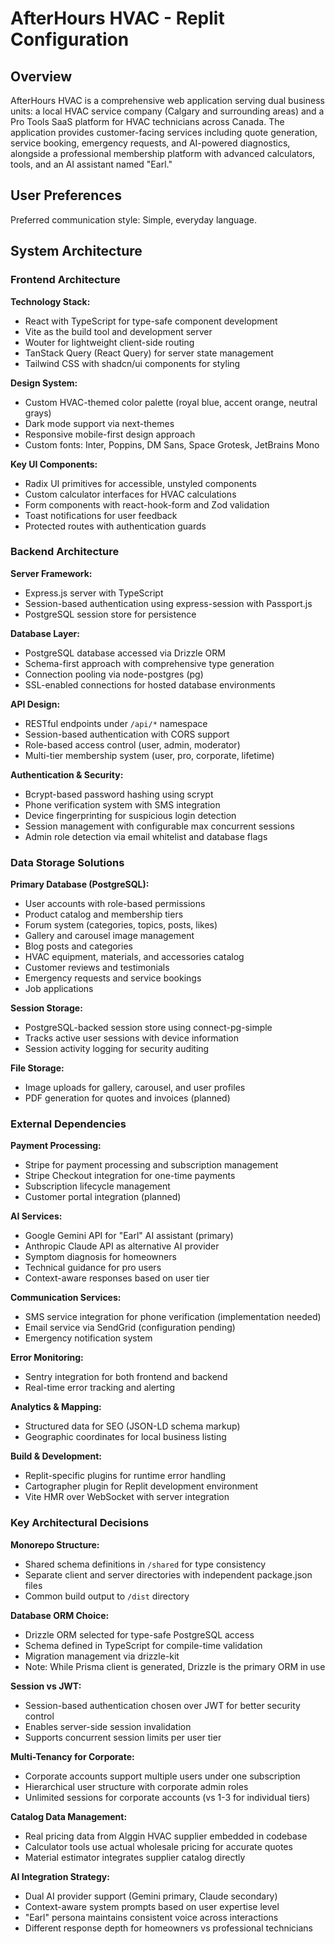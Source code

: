# AfterHours HVAC - Replit Configuration

## Overview

AfterHours HVAC is a comprehensive web application serving dual business units: a local HVAC service company (Calgary and surrounding areas) and a Pro Tools SaaS platform for HVAC technicians across Canada. The application provides customer-facing services including quote generation, service booking, emergency requests, and AI-powered diagnostics, alongside a professional membership platform with advanced calculators, tools, and an AI assistant named "Earl."

## User Preferences

Preferred communication style: Simple, everyday language.

## System Architecture

### Frontend Architecture

**Technology Stack:**
- React with TypeScript for type-safe component development
- Vite as the build tool and development server
- Wouter for lightweight client-side routing
- TanStack Query (React Query) for server state management
- Tailwind CSS with shadcn/ui components for styling

**Design System:**
- Custom HVAC-themed color palette (royal blue, accent orange, neutral grays)
- Dark mode support via next-themes
- Responsive mobile-first design approach
- Custom fonts: Inter, Poppins, DM Sans, Space Grotesk, JetBrains Mono

**Key UI Components:**
- Radix UI primitives for accessible, unstyled components
- Custom calculator interfaces for HVAC calculations
- Form components with react-hook-form and Zod validation
- Toast notifications for user feedback
- Protected routes with authentication guards

### Backend Architecture

**Server Framework:**
- Express.js server with TypeScript
- Session-based authentication using express-session with Passport.js
- PostgreSQL session store for persistence

**Database Layer:**
- PostgreSQL database accessed via Drizzle ORM
- Schema-first approach with comprehensive type generation
- Connection pooling via node-postgres (pg)
- SSL-enabled connections for hosted database environments

**API Design:**
- RESTful endpoints under `/api/*` namespace
- Session-based authentication with CORS support
- Role-based access control (user, admin, moderator)
- Multi-tier membership system (user, pro, corporate, lifetime)

**Authentication & Security:**
- Bcrypt-based password hashing using scrypt
- Phone verification system with SMS integration
- Device fingerprinting for suspicious login detection
- Session management with configurable max concurrent sessions
- Admin role detection via email whitelist and database flags

### Data Storage Solutions

**Primary Database (PostgreSQL):**
- User accounts with role-based permissions
- Product catalog and membership tiers
- Forum system (categories, topics, posts, likes)
- Gallery and carousel image management
- Blog posts and categories
- HVAC equipment, materials, and accessories catalog
- Customer reviews and testimonials
- Emergency requests and service bookings
- Job applications

**Session Storage:**
- PostgreSQL-backed session store using connect-pg-simple
- Tracks active user sessions with device information
- Session activity logging for security auditing

**File Storage:**
- Image uploads for gallery, carousel, and user profiles
- PDF generation for quotes and invoices (planned)

### External Dependencies

**Payment Processing:**
- Stripe for payment processing and subscription management
- Stripe Checkout integration for one-time payments
- Subscription lifecycle management
- Customer portal integration (planned)

**AI Services:**
- Google Gemini API for "Earl" AI assistant (primary)
- Anthropic Claude API as alternative AI provider
- Symptom diagnosis for homeowners
- Technical guidance for pro users
- Context-aware responses based on user tier

**Communication Services:**
- SMS service integration for phone verification (implementation needed)
- Email service via SendGrid (configuration pending)
- Emergency notification system

**Error Monitoring:**
- Sentry integration for both frontend and backend
- Real-time error tracking and alerting

**Analytics & Mapping:**
- Structured data for SEO (JSON-LD schema markup)
- Geographic coordinates for local business listing

**Build & Development:**
- Replit-specific plugins for runtime error handling
- Cartographer plugin for Replit development environment
- Vite HMR over WebSocket with server integration

### Key Architectural Decisions

**Monorepo Structure:**
- Shared schema definitions in `/shared` for type consistency
- Separate client and server directories with independent package.json files
- Common build output to `/dist` directory

**Database ORM Choice:**
- Drizzle ORM selected for type-safe PostgreSQL access
- Schema defined in TypeScript for compile-time validation
- Migration management via drizzle-kit
- Note: While Prisma client is generated, Drizzle is the primary ORM in use

**Session vs JWT:**
- Session-based authentication chosen over JWT for better security control
- Enables server-side session invalidation
- Supports concurrent session limits per user tier

**Multi-Tenancy for Corporate:**
- Corporate accounts support multiple users under one subscription
- Hierarchical user structure with corporate admin roles
- Unlimited sessions for corporate accounts (vs 1-3 for individual tiers)

**Catalog Data Management:**
- Real pricing data from Alggin HVAC supplier embedded in codebase
- Calculator tools use actual wholesale pricing for accurate quotes
- Material estimator integrates supplier catalog directly

**AI Integration Strategy:**
- Dual AI provider support (Gemini primary, Claude secondary)
- Context-aware system prompts based on user expertise level
- "Earl" persona maintains consistent voice across interactions
- Different response depth for homeowners vs professional technicians